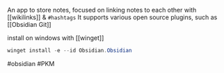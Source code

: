 An app to store notes, focused on linking notes to each other with [[wikilinks]] & `#hashtags`
It supports various open source plugins, such as [[Obsidian Git]]

install on windows with [[winget]]
```powershell
winget install -e --id Obsidian.Obsidian
```

#obsidian #PKM